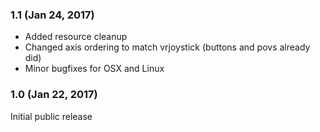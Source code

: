 ### 1.1 (Jan 24, 2017)
* Added resource cleanup
* Changed axis ordering to match vrjoystick (buttons and povs already did)
* Minor bugfixes for OSX and Linux

### 1.0 (Jan 22, 2017)
Initial public release
